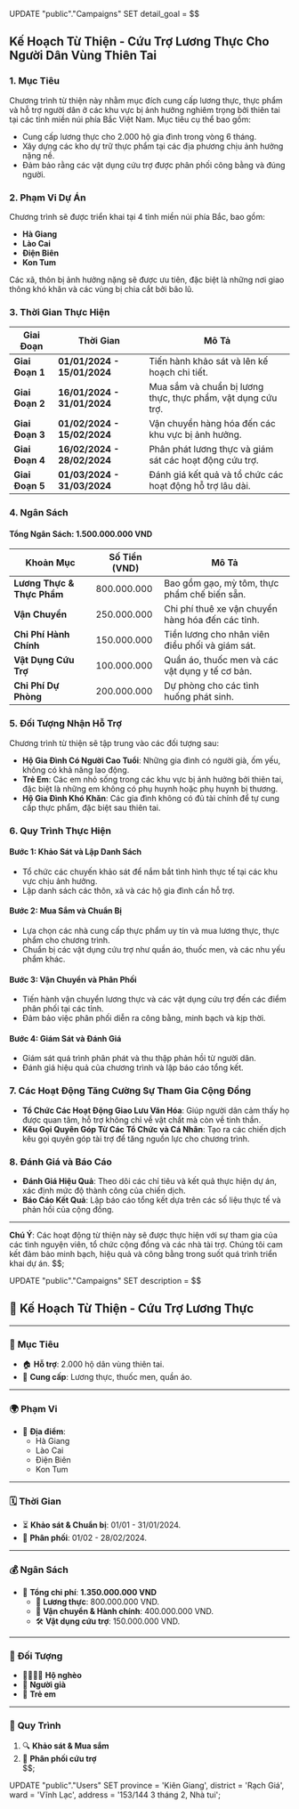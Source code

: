 UPDATE "public"."Campaigns"
SET detail_goal = $$ 
## **Kế Hoạch Từ Thiện - Cứu Trợ Lương Thực Cho Người Dân Vùng Thiên Tai**

### **1. Mục Tiêu**

Chương trình từ thiện này nhằm mục đích cung cấp lương thực, thực phẩm và hỗ trợ người dân ở các khu vực bị ảnh hưởng nghiêm trọng bởi thiên tai tại các tỉnh miền núi phía Bắc Việt Nam. Mục tiêu cụ thể bao gồm:

- Cung cấp lương thực cho 2.000 hộ gia đình trong vòng 6 tháng.
- Xây dựng các kho dự trữ thực phẩm tại các địa phương chịu ảnh hưởng nặng nề.
- Đảm bảo rằng các vật dụng cứu trợ được phân phối công bằng và đúng người.

### **2. Phạm Vi Dự Án**

Chương trình sẽ được triển khai tại 4 tỉnh miền núi phía Bắc, bao gồm:

- **Hà Giang**
- **Lào Cai**
- **Điện Biên**
- **Kon Tum**

Các xã, thôn bị ảnh hưởng nặng sẽ được ưu tiên, đặc biệt là những nơi giao thông khó khăn và các vùng bị chia cắt bởi bão lũ.

### **3. Thời Gian Thực Hiện**

| **Giai Đoạn**       | **Thời Gian**                | **Mô Tả**                                                         |
|---------------------|------------------------------|------------------------------------------------------------------|
| **Giai Đoạn 1**      | **01/01/2024 - 15/01/2024**   | Tiến hành khảo sát và lên kế hoạch chi tiết.                      |
| **Giai Đoạn 2**      | **16/01/2024 - 31/01/2024**   | Mua sắm và chuẩn bị lương thực, thực phẩm, vật dụng cứu trợ.      |
| **Giai Đoạn 3**      | **01/02/2024 - 15/02/2024**   | Vận chuyển hàng hóa đến các khu vực bị ảnh hưởng.                |
| **Giai Đoạn 4**      | **16/02/2024 - 28/02/2024**   | Phân phát lương thực và giám sát các hoạt động cứu trợ.          |
| **Giai Đoạn 5**      | **01/03/2024 - 31/03/2024**   | Đánh giá kết quả và tổ chức các hoạt động hỗ trợ lâu dài.         |

### **4. Ngân Sách**

#### **Tổng Ngân Sách: 1.500.000.000 VND**

| **Khoản Mục**             | **Số Tiền (VND)**   | **Mô Tả**                                            |
|---------------------------|---------------------|----------------------------------------------------|
| **Lương Thực & Thực Phẩm** | 800.000.000         | Bao gồm gạo, mỳ tôm, thực phẩm chế biến sẵn.       |
| **Vận Chuyển**            | 250.000.000         | Chi phí thuê xe vận chuyển hàng hóa đến các tỉnh.  |
| **Chi Phí Hành Chính**    | 150.000.000         | Tiền lương cho nhân viên điều phối và giám sát.    |
| **Vật Dụng Cứu Trợ**      | 100.000.000         | Quần áo, thuốc men và các vật dụng y tế cơ bản.     |
| **Chi Phí Dự Phòng**      | 200.000.000         | Dự phòng cho các tình huống phát sinh.             |

### **5. Đối Tượng Nhận Hỗ Trợ**

Chương trình từ thiện sẽ tập trung vào các đối tượng sau:

- **Hộ Gia Đình Có Người Cao Tuổi**: Những gia đình có người già, ốm yếu, không có khả năng lao động.
- **Trẻ Em**: Các em nhỏ sống trong các khu vực bị ảnh hưởng bởi thiên tai, đặc biệt là những em không có phụ huynh hoặc phụ huynh bị thương.
- **Hộ Gia Đình Khó Khăn**: Các gia đình không có đủ tài chính để tự cung cấp thực phẩm, đặc biệt sau thiên tai.

### **6. Quy Trình Thực Hiện**

#### **Bước 1: Khảo Sát và Lập Danh Sách**

- Tổ chức các chuyến khảo sát để nắm bắt tình hình thực tế tại các khu vực chịu ảnh hưởng.
- Lập danh sách các thôn, xã và các hộ gia đình cần hỗ trợ.

#### **Bước 2: Mua Sắm và Chuẩn Bị**

- Lựa chọn các nhà cung cấp thực phẩm uy tín và mua lương thực, thực phẩm cho chương trình.
- Chuẩn bị các vật dụng cứu trợ như quần áo, thuốc men, và các nhu yếu phẩm khác.

#### **Bước 3: Vận Chuyển và Phân Phối**

- Tiến hành vận chuyển lương thực và các vật dụng cứu trợ đến các điểm phân phối tại các tỉnh.
- Đảm bảo việc phân phối diễn ra công bằng, minh bạch và kịp thời.

#### **Bước 4: Giám Sát và Đánh Giá**

- Giám sát quá trình phân phát và thu thập phản hồi từ người dân.
- Đánh giá hiệu quả của chương trình và lập báo cáo tổng kết.

### **7. Các Hoạt Động Tăng Cường Sự Tham Gia Cộng Đồng**

- **Tổ Chức Các Hoạt Động Giao Lưu Văn Hóa**: Giúp người dân cảm thấy họ được quan tâm, hỗ trợ không chỉ về vật chất mà còn về tinh thần.
- **Kêu Gọi Quyên Góp Từ Các Tổ Chức và Cá Nhân**: Tạo ra các chiến dịch kêu gọi quyên góp tài trợ để tăng nguồn lực cho chương trình.

### **8. Đánh Giá và Báo Cáo**

- **Đánh Giá Hiệu Quả**: Theo dõi các chỉ tiêu và kết quả thực hiện dự án, xác định mức độ thành công của chiến dịch.
- **Báo Cáo Kết Quả**: Lập báo cáo tổng kết dựa trên các số liệu thực tế và phản hồi của cộng đồng.

---

**Chú Ý**: Các hoạt động từ thiện này sẽ được thực hiện với sự tham gia của các tình nguyện viên, tổ chức cộng đồng và các nhà tài trợ. Chúng tôi cam kết đảm bảo minh bạch, hiệu quả và công bằng trong suốt quá trình triển khai dự án.
$$;

UPDATE "public"."Campaigns"
SET description = $$ 
## 🌟 **Kế Hoạch Từ Thiện - Cứu Trợ Lương Thực**  

---

### 🎯 **Mục Tiêu**  
- 🏠 **Hỗ trợ**: 2.000 hộ dân vùng thiên tai.  
- 🍚 **Cung cấp**: Lương thực, thuốc men, quần áo.  

---

### 🌍 **Phạm Vi**  
- 📍 **Địa điểm**:  
  - Hà Giang  
  - Lào Cai  
  - Điện Biên  
  - Kon Tum  

---

### 🗓️ **Thời Gian**  
- ⏳ **Khảo sát & Chuẩn bị**: 01/01 - 31/01/2024.  
- 🚚 **Phân phối**: 01/02 - 28/02/2024.  

---

### 💰 **Ngân Sách**  
- 🏦 **Tổng chi phí**: **1.350.000.000 VND**  
  - 🍴 **Lương thực**: 800.000.000 VND.  
  - 🚛 **Vận chuyển & Hành chính**: 400.000.000 VND.  
  - 🛠️ **Vật dụng cứu trợ**: 150.000.000 VND.  

---

### 👥 **Đối Tượng**  
- 👨‍👩‍👧‍👦 **Hộ nghèo**  
- 👵 **Người già**  
- 👶 **Trẻ em**  

---

### 🔄 **Quy Trình**  
1. 🔍 **Khảo sát & Mua sắm**  
2. 🤝 **Phân phối cứu trợ**  
$$;

UPDATE "public"."Users"
SET 
    province = 'Kiên Giang',
    district = 'Rạch Giá',
    ward = 'Vĩnh Lạc',
    address = '153/144 3 tháng 2, Nhà tui';